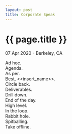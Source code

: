 ```yaml
---
layout: post
title: Corporate Speak
---
```


{{ page.title }}
================

<p class="meta">07 Apr 2020 - Berkeley, CA</p>

Ad hoc.  
Agenda.  
As per.  
Best, <<insert_name>>.  
Circle back.  
Deliverables.  
Drill down.  
End of the day.  
High level.  
In the loop.  
Rabbit hole.  
Spitballing.  
Take offline.  